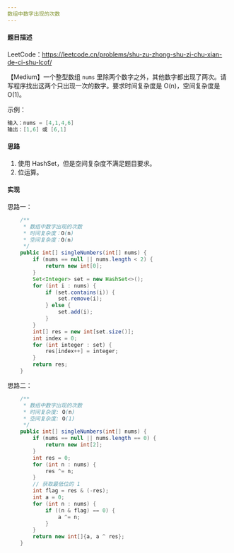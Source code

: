 ```yaml
---
数组中数字出现的次数
---
```


#### 题目描述

LeetCode：https://leetcode.cn/problems/shu-zu-zhong-shu-zi-chu-xian-de-ci-shu-lcof/

【Medium】一个整型数组 `nums` 里除两个数字之外，其他数字都出现了两次。请写程序找出这两个只出现一次的数字。要求时间复杂度是 O(n)，空间复杂度是 O(1)。

示例：

```java
输入：nums = [4,1,4,6]
输出：[1,6] 或 [6,1]
```

#### 思路

1. 使用 HashSet，但是空间复杂度不满足题目要求。
2. 位运算。

#### 实现

思路一：

```java
    /**
     * 数组中数字出现的次数
     * 时间复杂度：O(n)
     * 空间复杂度：O(n)
     */
    public int[] singleNumbers(int[] nums) {
        if (nums == null || nums.length < 2) {
            return new int[0];
        }
        Set<Integer> set = new HashSet<>();
        for (int i : nums) {
            if (set.contains(i)) {
                set.remove(i);
            } else {
                set.add(i);
            }
        }
        int[] res = new int[set.size()];
        int index = 0;
        for (int integer : set) {
            res[index++] = integer;
        }
        return res;
    }
```

思路二：

```java
    /**
     * 数组中数字出现的次数
     * 时间复杂度: O(n)
     * 空间复杂度: O(1)
     */
    public int[] singleNumbers(int[] nums) {
        if (nums == null || nums.length == 0) {
            return new int[2];
        }
        int res = 0;
        for (int n : nums) {
            res ^= n;
        }
        // 获取最低位的 1
        int flag = res & (-res);
        int a = 0;
        for (int n : nums) {
            if ((n & flag) == 0) {
                a ^= n;
            }
        }
        return new int[]{a, a ^ res};
    }
```

